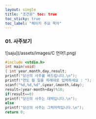 ```yaml
---
layout: single
title: "조건문" toc: true
toc_sticky: true
toc_label: "페이지 주요 목차"
---
```

### 01. 사주보기
![saju](/assets/images/C 언어1.png)
~~~c
#include <stdio.h>
int main(void)
{ int year,month,day,result;
printf("당신의 사주를 봐드립니다.\n");
printf("연도 월 일을 차례대로 입력하세요 : ");
scanf("%d,%d,%d",&year,&month,&day);
result=(year-month+day)%10;
if(result==0)
printf("당신의 사주는 대박입니다.\n");
else
printf("당신의 사주는 그럭저럭입니다.\n");
return 0;
